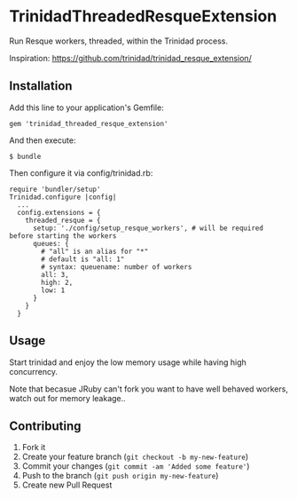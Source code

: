 # TrinidadThreadedResqueExtension

Run Resque workers, threaded, within the Trinidad process. 

Inspiration: https://github.com/trinidad/trinidad_resque_extension/

## Installation

Add this line to your application's Gemfile:

    gem 'trinidad_threaded_resque_extension'

And then execute:

    $ bundle

Then configure it via config/trinidad.rb:

    require 'bundler/setup'
    Trinidad.configure |config|
      ...
      config.extensions = {
        threaded_resque = {
          setup: './config/setup_resque_workers', # will be required before starting the workers
          queues: {
            # "all" is an alias for "*"
            # default is "all: 1"
            # syntax: queuename: number of workers
            all: 3,
            high: 2,
            low: 1
          }
        }
      }

## Usage

Start trinidad and enjoy the low memory usage while having high concurrency.

Note that becasue JRuby can't fork you want to have well behaved workers, watch out for memory leakage.. 

## Contributing

1. Fork it
2. Create your feature branch (`git checkout -b my-new-feature`)
3. Commit your changes (`git commit -am 'Added some feature'`)
4. Push to the branch (`git push origin my-new-feature`)
5. Create new Pull Request
